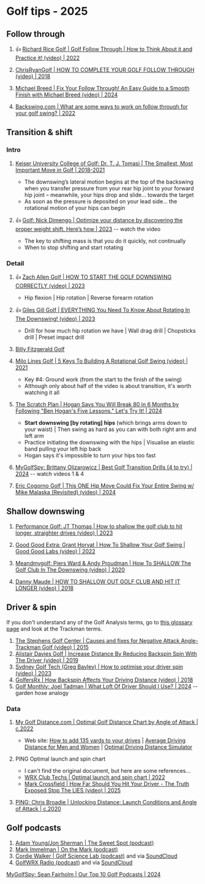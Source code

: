 # Golf tips - 2025


## Follow through

1. :thumbsup: [Richard Rice Golf | Golf Follow Through | How to Think About it and Practice it! (video) | 2022](https://www.youtube.com/watch?v=5zAfKD1ucl8)

1. [ChrisRyanGolf | HOW TO COMPLETE YOUR GOLF FOLLOW THROUGH (video) | 2018](https://www.youtube.com/watch?v=kf0v-iCntNo)

1. [Michael Breed | Fix Your Follow Through! An Easy Guide to a Smooth Finish with Michael Breed (video) | 2024](https://www.youtube.com/watch?v=KwsUFMzjKF4)

1. [Backswing.com | What are some ways to work on follow through for your golf swing? | 2022](https://backswing.com/roundup/golf-swing-follow-through/)


## Transition & shift

### Intro

1. [Keiser University College of Golf: Dr. T. J. Tomasi | The Smallest, Most Important Move in Golf | 2018-2021](https://collegeofgolf.keiseruniversity.edu/smallest-important-move-golf/)
   - The downswing’s lateral motion begins at the top of the backswing when you transfer pressure from your
     rear hip joint to your forward hip joint – meanwhile, your hips drop and slide... towards the target
   - As soon as the pressure is deposited on your lead side... the rotational motion of your hips can begin

1. :thumbsup: [Golf: Nick Dimengo | Optimize your distance by discovering the proper weight shift. Here’s how | 2023](https://golf.com/instruction/proper-weight-shift-optimized-distance-jake-thurm/) -- watch the video
   - The key to shifting mass is that you do it quickly, not continually
   - When to stop shifting and start rotating


### Detail

1. :thumbsup: [Zach Allen Golf | HOW TO START THE GOLF DOWNSWING CORRECTLY (video) | 2023](https://www.youtube.com/watch?v=m0nGXwTw8XE)
   - Hip flexion | Hip rotation | Reverse forearm rotation

1. :thumbsup: [Giles Gill Golf | EVERYTHING You Need To Know About Rotating In The Downswing! (video) | 2023](https://www.youtube.com/watch?v=ZAe8FrO33Jo)
   - Drill for how much hip rotation we have | Wall drag drill | Chopsticks drill | Preset impact drill

1. [Billy Fitzgerald Golf](people/Links_BillyFitzgerald.md)

1. [Milo Lines Golf | 5 Keys To Building A Rotational Golf Swing (video) | 2021](https://www.youtube.com/watch?v=dEHn9i9H618&t=1m47s)
   - Key #4: Ground work (from the start to the finish of the swing)
   - Although only about half of the video is about transition, it's worth watching it all

1. [The Scratch Plan | Hogan Says You Will Break 80 in 6 Months by Following "Ben Hogan's Five Lessons." Let's Try It! | 2024](https://www.youtube.com/watch?v=xafcHR8Lym8&t=7m30s)
   - **Start downswing [by rotating] hips** (which brings arms down to your waist) | Then swing as hard as you can with both right arm and left arm
   - Practice initiating the downswing with the hips | Visualise an elastic band pulling your left hip back
   - Hogan says it's impossible to turn your hips too fast 

1. [MyGolfSpy: Brittany Olizarowicz | Best Golf Transition Drills (4 to try) | 2024](https://mygolfspy.com/news-opinion/best-golf-transition-drills-4-to-try/) -- watch videos 1 & 4

1. [Eric Cogorno Golf | This ONE Hip Move Could Fix Your Entire Swing w/ Mike Malaska (Revisited) (video) | 2024](https://www.youtube.com/watch?v=gjKaUpz1dCA)


## Shallow downswing

1. [Performance Golf: JT Thomas | How to shallow the golf club to hit longer, straighter drives (video) | 2023](https://www.youtube.com/watch?v=jC0hXILPQT8)

1. [Good Good Extra: Grant Horvat | How To Shallow Your Golf Swing | Good Good Labs (video) | 2022](https://www.youtube.com/watch?v=DOcS_IhDAhs&t=4m07s)

1. [Meandmygolf: Piers Ward & Andy Proudman | How To SHALLOW The Golf Club In The Downswing (video) | 2020](https://www.youtube.com/watch?v=tN8AO9nKSAQ)

1. [Danny Maude | HOW TO SHALLOW OUT GOLF CLUB AND HIT IT LONGER (video) | 2018](https://www.youtube.com/watch?v=DxMvIKhKWdM&t=3m13s)


## Driver & spin

If you don't understand any of the Golf Analysis terms, go to
[this glossary page](Links_Glossary.md) and look at the Trackman terms.

1. [The Stephens Golf Center | Causes and fixes for Negative Attack Angle- Trackman Golf (video) | 2015](https://www.youtube.com/watch?v=Fxo6IFzyopU)
1. [Alistair Davies Golf | Increase Distance By Reducing Backspin Spin With The Driver (video) | 2019](https://www.youtube.com/watch?v=b3EXNfMJ3Ss)
1. [Sydney Golf Tech (Greg Bayley) | How to optimise your driver spin (video) | 2023](https://www.youtube.com/watch?v=l8WZJ7hPLqs)
1. [GolfersRx | How Backspin Affects Your Driving Distance (video) | 2018](https://www.youtube.com/watch?v=zCgpk3WroDA)
1. [Golf Monthly: Joel Tadman | What Loft Of Driver Should I Use? | 2024](https://www.golfmonthly.com/gear/gear-blog/what-loft-of-driver-should-i-use-69479) -- garden hose analogy


### Data

1. [My Golf Distance.com | Optimal Golf Distance Chart by Angle of Attack | c.2022](https://mygolfdistance.com/optimal-golf-distance-chart-by-angle-of-attack/)
   - Web site: [How to add 135 yards to your drives](https://mygolfdistance.com/sim2/) |
     [Average Driving Distance for Men and Women](https://mygolfdistance.com/average-driving-distance/) |
     [Optimal Driving Distance Simulator](https://mygolfdistance.com/Simulators/OptimalSim.html)

1. PING Optimal launch and spin chart
   - I can't find the original document, but here are some references...
   - [WRX Club Techs | Optimal launch and spin chart | 2022](https://forums.golfwrx.com/topic/1874426-optimal-launch-and-spin-chart/)
   - [Mark Crossfield | How Far Should You Hit Your Driver - The Truth Exposed Stop The LIES (video) | 2025](https://www.youtube.com/watch?v=BItjRJWAkMg&t=6m38s)

1. [PING: Chris Broadie | Unlocking Distance: Launch Conditions and Angle of Attack | c.2020](https://ping.com/en-us/blogs/proving-grounds/optimal-launch-and-spin)


## Golf podcasts

1. [Adam Young/Jon Sherman | The Sweet Spot (podcast)](https://podcasts.apple.com/us/podcast/the-sweet-spot-golf-podcast/id1552917994)
1. [Mark Immelman | On the Mark (podcast)](https://podcasts.apple.com/us/podcast/on-the-mark-golf-podcast/id1096925460)
1. [Cordie Walker | Golf Science Lab (podcast)](https://podcasts.apple.com/us/podcast/golf-science-lab/id1049039619) and via [SoundCloud](https://soundcloud.com/golf-science-lab)
1. [GolfWRX Radio (podcast)](https://podcasts.apple.com/us/podcast/golfwrx-radio/id1302185956) and  via [SoundCloud](https://soundcloud.com/golfwrx)

[MyGolfSpy: Sean Fairholm | Our Top 10 Golf Podcasts | 2024](https://mygolfspy.com/news-opinion/our-top-10-golf-podcasts/)

